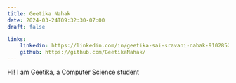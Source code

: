```yaml
---
title: Geetika Nahak
date: 2024-03-24T09:32:30-07:00
draft: false

links: 
    linkedin: https://linkedin.com/in/geetika-sai-sravani-nahak-910285270/
    github: https://github.com/GeetikaNahak/
---
```


Hi! I am Geetika, a Computer Science student